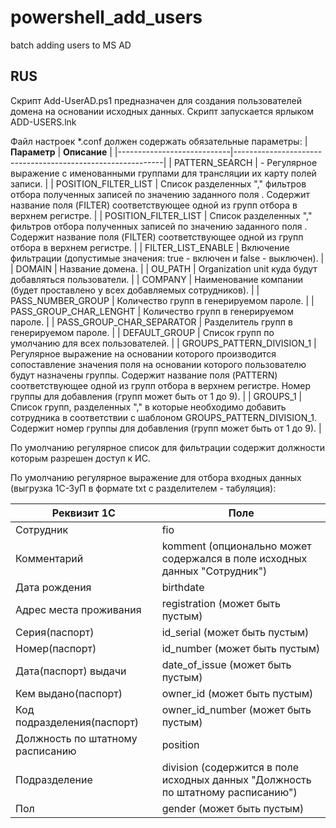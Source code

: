 # powershell_add_users
batch adding users to MS AD

## RUS
Скрипт Add-UserAD.ps1 предназначен для создания пользователей домена на основании исходных данных.
Скрипт запускается ярлыком ADD-USERS.lnk

Файл настроек *.conf должен содержать обязательные параметры:
| **Параметр** | **Описание**  |
|----------------------------|------------------------------------------------------------|
| PATTERN_SEARCH |  - Регулярное выражение с именованными группами для трансляции их карту полей записи. |
| POSITION_FILTER_LIST |  Список разделенных "," фильтров отбора полученных записей по значению заданного поля . Содержит название поля (FILTER) соответствующее одной из групп отбора в верхнем регистре. |
| POSITION_FILTER_LIST |  Список разделенных "," фильтров отбора полученных записей по значению заданного поля . Содержит название поля (FILTER) соответствующее одной из групп отбора в верхнем регистре. |
| FILTER_LIST_ENABLE |  Включение фильтрации (допустимые значения: true - включен и false - выключен). |
| DOMAIN | Название домена. |
| OU_PATH | Organization unit куда будут добавляться пользователи. |
| COMPANY | Наименование компании (будет проставлено у всех добавляемых сотрудников). |
| PASS_NUMBER_GROUP	| Количество групп в генерируемом пароле. |
| PASS_GROUP_CHAR_LENGHT	| Количество групп в генерируемом пароле. |
| PASS_GROUP_CHAR_SEPARATOR	| Разделитель групп в генерируемом пароле. |
| DEFAULT_GROUP	| Список групп по умолчанию для всех пользователей. |
| GROUPS_PATTERN_DIVISION_1	| Регулярное выражение на основании которого производится сопоставление значения поля на основании которого пользователю будут назначены группы. Содержит название поля (PATTERN) соответствующее одной из групп отбора в верхнем регистре. Номер группы для добавления (групп может быть от 1 до 9). |
| GROUPS_1	| Список групп, разделенных "," в которые необходимо добавить сотрудника в соответствии с шаблоном GROUPS_PATTERN_DIVISION_1. Содержит номер группы для добавления (групп может быть от 1 до 9). |

По умолчанию регулярное список для фильтрации содержит должности которым разрешен доступ к ИС.

По умолчанию регулярное выражение для отбора входных данных (выгрузка 1С-ЗуП в формате txt с разделителем - табуляция):

| **Реквизит 1С** | **Поле**  |
|----------------------------|------------------------------------------------------------|
| Сотрудник |  fio  |
| Комментарий |  komment (опционально может содержался в поле исходных данных "Сотрудник")|
| Дата рождения |  birthdate  |
| Адрес места проживания |  registration (может быть пустым)|
| Серия(паспорт) |  id_serial (может быть пустым)|
| Номер(паспорт) |  id_number (может быть пустым)|
| Дата(паспорт) выдачи |  date_of_issue (может быть пустым)|
| Кем выдано(паспорт) |  owner_id (может быть пустым)|
| Код подразделения(паспорт) |  owner_id_number (может быть пустым)|
| Должность по штатному расписанию |  position |
| Подразделение |  division (содержится в поле исходных данных "Должность по штатному расписанию")|
| Пол |  gender (может быть пустым)|


